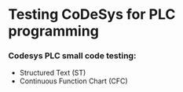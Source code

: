 # Testing CoDeSys for PLC programming

### Codesys PLC small code testing:
- Structured Text (ST)
- Continuous Function Chart (CFC)
